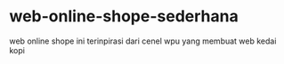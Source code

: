 # web-online-shope-sederhana
web online shope ini terinpirasi dari cenel wpu yang membuat web kedai kopi
